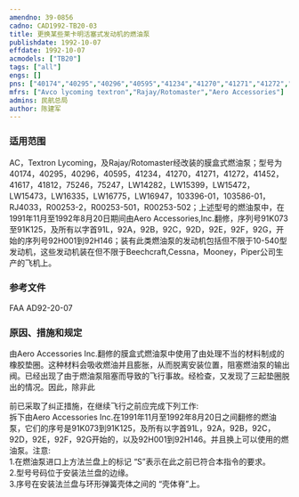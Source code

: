 ```yaml
---
amendno: 39-0856  
cadno: CAD1992-TB20-03  
title: 更换某些莱卡明活塞式发动机的燃油泵  
publishdate: 1992-10-07  
effdate: 1992-10-07  
acmodels: ["TB20"]  
tags: ["all"]  
engs: []  
pns: ["40174","40295","40296","40595","41234","41270","41271","41272","41452","41617","41812","75246","75247","LW14282","LW15399","LW15472","LW15473","LW16335","LW16775","LW16947","103396-01","103586-01","RJ4033","R00253-2","R00253-501","R00253-502"]  
mfrs: ["Avco lycoming textron","Rajay/Rotomaster","Aero Accessories"]  
admins: 民航总局  
author: 陈建军  
---
```

  
### 适用范围  
AC，Textron Lycoming，及Rajay/Rotomaster经改装的膜盒式燃油泵；型号为40174，40295，40296，40595，41234，41270，41271，41272，41452，41617，41812，75246，75247，LW14282，LW15399，LW15472，LW15473，LW16335，LW16775，LW16947，103396-01，103586-01，RJ4033，R00253-2，R00253-501，R00253-502；上述型号的燃油泵中，在1991年11月至1992年8月20日期间由Aero Accessories,Inc.翻修，序列号91K073至91K125，及所有以字首91L，92A，92B，92C，92D，92E，92F，92G，开始的序列号92H001到92H146；装有此类燃油泵的发动机包括但不限于10-540型发动机，这些发动机装在但不限于Beechcraft,Cessna，Mooney，Piper公司生产的飞机上。  
  
<!--more-->  
### 参考文件  
  FAA AD92-20-07  
  
### 原因、措施和规定  

  由Aero Accessories Inc.翻修的膜盒式燃油泵中使用了由处理不当的材料制成的橡胶垫圈。这种材料会吸收燃油并且膨胀，从而脱离安装位置，阻塞燃油泵的输出阀。已经出现了由于燃油泵阻塞而导致的飞行事故。经检查，又发现了三起垫圈脱出的情况。因此，除非此  
  
前已采取了纠正措施，在继续飞行之前应完成下列工作:  
  拆下由Aero Accessories Inc.在1991年11月至1992年8月20日之间翻修的燃油泵，它们的序号是91K073到91K125，及所有以字首91L，92A，92B，92C，92D，92E，92F，92G开始的，以及92H001到92H146。并且换上可以使用的燃油泵。注意:  
  1.在燃油泵进口上方法兰盘上的标记 “S”表示在此之前已符合本指令的要求。  
  2.型号号码位于安装法兰盘的边缘。  
  3.序号在安装法兰盘与环形弹簧壳体之间的 “壳体脊”上。  
  
